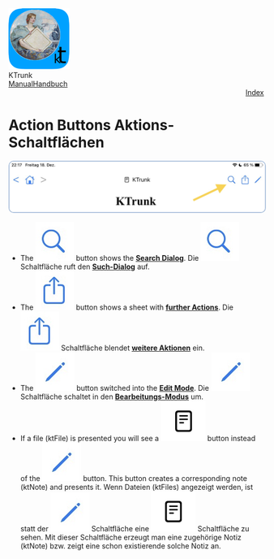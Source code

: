 
<div class="logoRow">
  <div class="logoColumn logoColumnLeft">
    <img src="./../logo120.png">
  </div>
  <div class="logoColumn logoColumnRight">
    <div class="vCentered">
      <div class="logoTitle">KTrunk</div>
      <div class="logoTitle"><a href="./../Manual.html"><span class="en">Manual</span><span class="de">Handbuch</span></a></div>
      <div class="logoDescription" style="text-align: right;"><a href="Index.html">Index</a></div>
    </div>
  </div>
</div>


<h1>
  <span class="en">Action Buttons</span>
  <span class="de">Aktions-Schaltflächen</span>
</h1>
<img src="ActionButtons.jpg" style="border: 2px solid #B0C4DE; border-radius: 10px;">
<ul>
  <li>
    <span class="en">The <img src="buttons/search.jpg" class="appButton"> button shows the <b><a href="SearchDialog.html">Search Dialog</a></b>.</span>
    <span class="de">Die <img src="buttons/search.jpg" class="appButton"> Schaltfläche ruft den <b><a href="SearchDialog.html">Such-Dialog</a></b> auf.</span>
  </li>
  <li>
    <span class="en">The <img src="buttons/actions.jpg" class="appButton"> button shows a sheet with <b><a href="FurtherActions.html">further Actions</a></b>.</span>
    <span class="de">Die <img src="buttons/actions.jpg" class="appButton"> Schaltfläche blendet <b><a href="FurtherActions.html">weitere Aktionen</a></b> ein.</span>
  </li>
  <li>
    <span class="en">The <img src="buttons/edit.jpg" class="appButton"> button switched into the <b><a href="EditMode.html">Edit Mode</a></b>.</span>
    <span class="de">Die <img src="buttons/edit.jpg" class="appButton"> Schaltfläche schaltet in den <b><a href="EditMode.html">Bearbeitungs-Modus</a></b> um.</span>
  </li>
  <li>
    <span class="en">If a file (ktFile) is presented you will see a <img src="buttons/note.jpg" class="appButton"> button instead of the <img src="buttons/edit.jpg" class="appButton"> button. This button creates a corresponding note (ktNote) and presents it.</span>
    <span class="de">Wenn Dateien (ktFiles) angezeigt werden, ist statt der <img src="buttons/edit.jpg" class="appButton"> Schaltfläche eine <img src="buttons/note.jpg" class="appButton"> Schaltfläche zu sehen. Mit dieser Schaltfläche erzeugt man eine zugehörige Notiz (ktNote) bzw. zeigt eine schon existierende solche Notiz an.</span>
  </li>
</ul>
